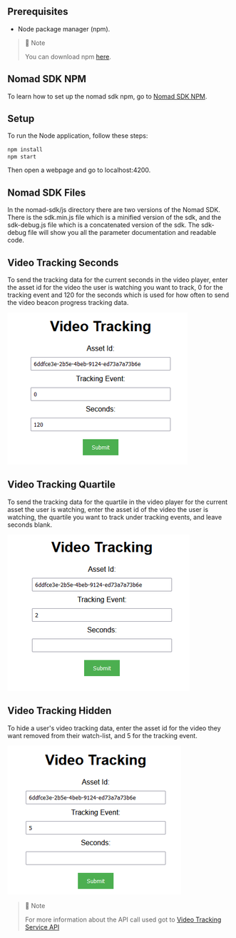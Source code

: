 ## Prerequisites

- Node package manager (npm).

> 📘 Note
> 
> You can download npm [here](https://nodejs.org/en/download).

## Nomad SDK NPM

To learn how to set up the nomad sdk npm, go to [Nomad SDK NPM](doc:nomad-sdk).

## Setup

To run the Node application, follow these steps:
```
npm install
npm start
```

Then open a webpage and go to localhost:4200.

## Nomad SDK Files

In the nomad-sdk/js directory there are two versions of the Nomad SDK. There is the sdk.min.js file which is a minified version of the sdk, and the sdk-debug.js file which is a concatenated version of the sdk. The sdk-debug file will show you all the parameter documentation and readable code.

## Video Tracking Seconds

To send the tracking data for the current seconds in the video player, enter the asset id for the video the user is watching you want to track, 0 for the tracking event and 120 for the seconds which is used for how often to send the video beacon progress tracking data.

![](images/video-tracking-seconds.png)

## Video Tracking Quartile

To send the tracking data for the quartile in the video player for the current asset the user is watching, enter the asset id of the video the user is watching, the quartile you want to track under tracking events, and leave seconds blank.

![](images/video-tracking-quartile.png)

## Video Tracking Hidden

To hide a user's video tracking data, enter the asset id for the video they want removed from their watch-list, and 5 for the tracking event.

![](images/video-tracking-hidden.png)

> 📘 Note
> 
> For more information about the API call used got to [Video Tracking Service API](doc:video-tracking-service-api)